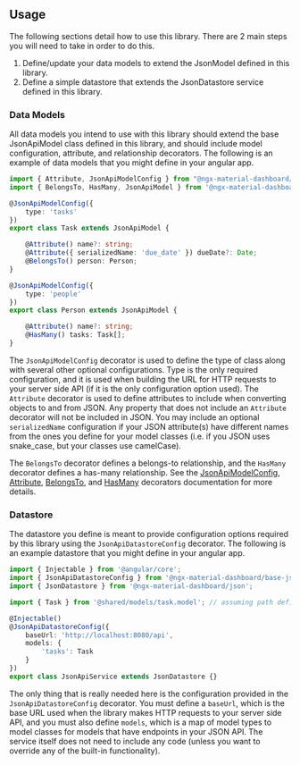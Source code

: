 ## Usage

The following sections detail how to use this library. There are 2 main steps
you will need to take in order to do this.

1. Define/update your data models to extend the JsonModel defined in this library.
2. Define a simple datastore that extends the JsonDatastore service defined in
this library.

### Data Models

All data models you intend to use with this library should extend the base
JsonApiModel class defined in this library, and should include model
configuration, attribute, and relationship decorators. The following is an
example of data models that you might define in your angular app.

```typescript
import { Attribute, JsonApiModelConfig } from "@ngx-material-dashboard/base-json";
import { BelongsTo, HasMany, JsonApiModel } from '@ngx-material-dashboard/json-api'

@JsonApiModelConfig({
    type: 'tasks'
})
export class Task extends JsonApiModel {

    @Attribute() name?: string;
    @Attribute({ serializedName: 'due_date' }) dueDate?: Date;
    @BelongsTo() person: Person;
}

@JsonApiModelConfig({
    type: 'people'
})
export class Person extends JsonApiModel {

    @Attribute() name?: string;
    @HasMany() tasks: Task[];
}
```

The `JsonApiModelConfig` decorator is used to define the type of class along
with several other optional configurations. Type is the only required
configuration, and it is used when building the URL for HTTP requests to your
server side API (if it is the only configuration option used). The `Attribute`
decorator is used to define attributes to include when converting objects to
and from JSON. Any property that does not include an `Attribute` decorator will
not be included in JSON. You may include an optional `serializedName`
configuration if your JSON attribute(s) have different names from the ones you
define for your model classes (i.e. if you JSON uses snake_case, but your 
classes use camelCase).

The `BelongsTo` decorator defines a belongs-to relationship, and the `HasMany` decorator defines a has-many relationship. See the [JsonApiModelConfig](/base-json/decorators/json-api-model-config), [Attribute](/base-json/decorators/attribute), [BelongsTo](/json-api/decorators/belongs-to), and [HasMany](/json-api/decorators/has-many) decorators documentation for more details.

### Datastore

The datastore you define is meant to provide configuration options required by
this library using the `JsonApiDatastoreConfig` decorator. The following is an
example datastore that you might define in your angular app.

```typescript
import { Injectable } from '@angular/core';
import { JsonApiDatastoreConfig } from '@ngx-material-dashboard/base-json';
import { JsonDatastore } from '@ngx-material-dashboard/json';

import { Task } from '@shared/models/task.model'; // assuming path defined in tsconfig.json

@Injectable()
@JsonApiDatastoreConfig({
    baseUrl: 'http://localhost:8080/api',
    models: {
        'tasks': Task
    }
})
export class JsonApiService extends JsonDatastore {}
```

The only thing that is really needed here is the configuration provided in the
`JsonApiDatastoreConfig` decorator. You must define a `baseUrl`, which is the
base URL used when the library makes HTTP requests to your server side API, and
you must also define `models`, which is a map of model types to model classes
for models that have endpoints in your JSON API. The service itself does not
need to include any code (unless you want to override any of the built-in
functionality).
